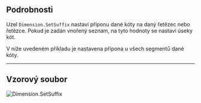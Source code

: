 ## Podrobnosti
Uzel `Dimension.SetSuffix` nastaví příponu dané kóty na daný řetězec nebo řetězce. Pokud je zadán vnořený seznam, na tyto hodnoty se nastaví úseky kót.

V níže uvedeném příkladu je nastavena přípona u všech segmentů dané kóty.
___
## Vzorový soubor

![Dimension.SetSuffix](./Revit.Elements.Dimension.SetSuffix_img.jpg)
